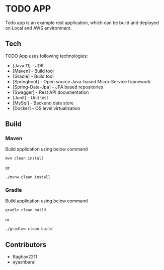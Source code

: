 # TODO APP

Todo app is an example rest application, which can be build and deployed on Local and AWS environment.

## Tech

TODO App uses following technologies:

* [Java 11] - JDK
* [Maven] - Build tool
* [Gradle] - Build tool
* [Springboot] - Open source Java-based Micro-Service framework
* [Spring-Data-Jpa] - JPA based repositories
* [Swagger] - Rest API documentation
* [Junit] - Unit test
* [MySql] - Backend data store
* [Docker] - OS level virtualization


## Build
### Maven ###
Build application using below command

```bash
mvn clean install
```
or

```bash
./mvnw clean install
```

### Gradle ###
Build application using below command

```bash
gradle clean build
```
or

```bash
./gradlew clean build
```

## Contributors
- Raghav2211
- ayashbaral
